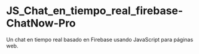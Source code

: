 # JS_Chat_en_tiempo_real_firebase-ChatNow-Pro
Un chat en tiempo real basado en Firebase usando JavaScript para páginas web.
